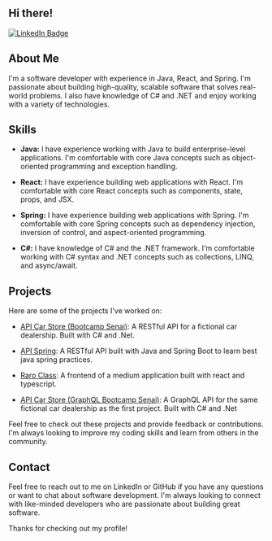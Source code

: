 
## Hi there! 

[![LinkedIn Badge](https://img.shields.io/badge/LinkedIn-Eduardo%20Borges%20Gonçalves-blue?logo=linkedin)](https://www.linkedin.com/in/eduardo-borges-goncalves/)

## About Me

I'm a software developer with experience in Java, React, and Spring. I'm passionate about building high-quality, scalable software that solves real-world problems. I also have knowledge of C# and .NET and enjoy working with a variety of technologies.

## Skills

- **Java:** I have experience working with Java to build enterprise-level applications. I'm comfortable with core Java concepts such as object-oriented programming and exception handling.

- **React:** I have experience building web applications with React. I'm comfortable with core React concepts such as components, state, props, and JSX.

- **Spring:** I have experience building web applications with Spring. I'm comfortable with core Spring concepts such as dependency injection, inversion of control, and aspect-oriented programming.

- **C#:** I have knowledge of C# and the .NET framework. I'm comfortable working with C# syntax and .NET concepts such as collections, LINQ, and async/await.

## Projects

Here are some of the projects I've worked on:

- [API Car Store (Bootcamp Senai)](https://github.com/eduardo-borges-goncalves/API-Car-Store-Bootcamp-Senai): A RESTful API for a fictional car dealership. Built with C# and .Net.

- [API Spring](https://github.com/eduardo-borges-goncalves/api-spring): A RESTful API built with Java and Spring Boot to learn best java spring practices.

- [Raro Class](https://github.com/eduardo-borges-goncalves/Raro-Class): A frontend of a medium application built with react and typescript.

- [API Car Store (GraphQL Bootcamp Senai)](https://github.com/eduardo-borges-goncalves/Api-Car-Store-GraphQL-Bootcamp-Senai): A GraphQL API for the same fictional car dealership as the first project. Built with C# and .Net

Feel free to check out these projects and provide feedback or contributions. I'm always looking to improve my coding skills and learn from others in the community.

## Contact

Feel free to reach out to me on LinkedIn or GitHub if you have any questions or want to chat about software development. I'm always looking to connect with like-minded developers who are passionate about building great software.

Thanks for checking out my profile!
